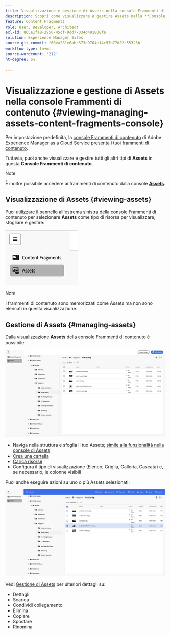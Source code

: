 ```yaml
---
title: Visualizzazione e gestione di Assets nella console Frammenti di contenuto
description: Scopri come visualizzare e gestire Assets nella **Console Frammenti di contenuto** di Adobe Experience Manager as a Cloud Service.
feature: Content Fragments
role: User, Developer, Architect
exl-id: 865e1fa8-2956-45cf-9dd7-034d491808fe
solution: Experience Manager Sites
source-git-commit: f66ea281e6abc373e9704e14c97b77d82c55323b
workflow-type: tm+mt
source-wordcount: '212'
ht-degree: 6%

---
```


# Visualizzazione e gestione di Assets nella console Frammenti di contenuto {#viewing-managing-assets-content-fragments-console}

Per impostazione predefinita, la [console Frammenti di contenuto](/help/sites-cloud/administering/content-fragments/managing.md#content-fragments-console) di Adobe Experience Manager as a Cloud Service presenta i tuoi [frammenti di contenuto](/help/sites-cloud/administering/content-fragments/overview.md).

Tuttavia, puoi anche visualizzare e gestire tutti gli altri tipi di **Assets** in questa **Console Frammenti di contenuto**.

>[!NOTE]
>
>È inoltre possibile accedere ai frammenti di contenuto dalla console **[Assets](/help/assets/overview.md)**.

## Visualizzazione di Assets {#viewing-assets}

Puoi utilizzare il pannello all&#39;estrema sinistra della console Frammenti di contenuto per selezionare **Assets** come tipo di risorsa per visualizzare, sfogliare e gestire:

![Console Frammenti di contenuto - navigazione](/help/sites-cloud/administering/content-fragments/assets/cf-console-assets-navigation.png)

>[!NOTE]
>
>I frammenti di contenuto sono memorizzati come Assets ma non sono elencati in questa visualizzazione.

## Gestione di Assets {#managing-assets}

Dalla visualizzazione **Assets** della console Frammenti di contenuto è possibile:

![Console Frammenti di contenuto - Sfoglia risorsa](/help/sites-cloud/administering/content-fragments/assets/cf-console-assets-browse.png)

* Naviga nella struttura e sfoglia il tuo Assets; [simile alla funzionalità nella console di Assets](/help/assets/navigate-assets-view.md)
* [Crea una cartella](/help/assets/manage-digital-assets.md#creating-folders)
* [Carica risorse](/help/assets/add-delete-assets-view.md)
* Configura il tipo di visualizzazione (Elenco, Griglia, Galleria, Cascata) e, se necessario, le colonne visibili

Puoi anche eseguire azioni su uno o più Assets selezionati:

![Console Frammenti di contenuto - azioni per la risorsa selezionata](/help/sites-cloud/administering/content-fragments/assets/cf-console-assets-actions.png)

Vedi [Gestione di Assets](/help/assets/manage-organize-assets-view.md) per ulteriori dettagli su:

* Dettagli
* Scarica
* Condividi collegamento
* Elimina
* Copiare
* Spostare
* Rinomina
